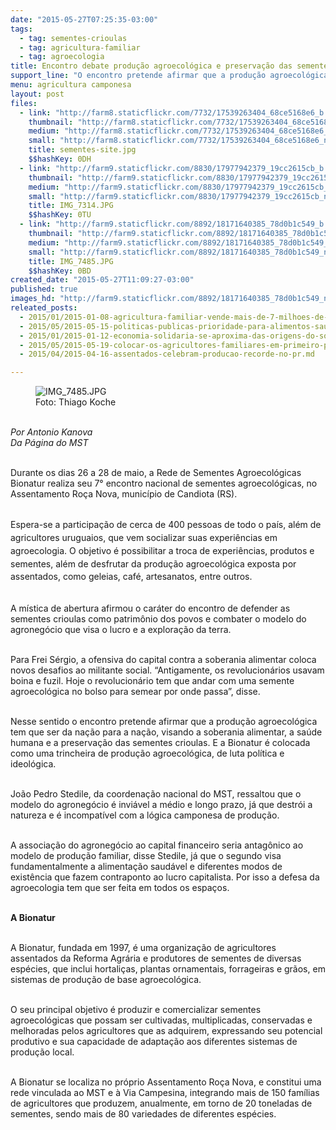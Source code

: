```yaml
---
date: "2015-05-27T07:25:35-03:00"
tags:
  - tag: sementes-crioulas
  - tag: agricultura-familiar
  - tag: agroecologia
title: Encontro debate produção agroecológica e preservação das sementes crioulas
support_line: "O encontro pretende afirmar que a produção agroecológica tem que ser da nação para a nação, visando à soberania alimentar, a saúde humana e a preservação das sementes crioulas."
menu: agricultura camponesa
layout: post
files:
  - link: "http://farm8.staticflickr.com/7732/17539263404_68ce5168e6_b.jpg"
    thumbnail: "http://farm8.staticflickr.com/7732/17539263404_68ce5168e6_t.jpg"
    medium: "http://farm8.staticflickr.com/7732/17539263404_68ce5168e6_z.jpg"
    small: "http://farm8.staticflickr.com/7732/17539263404_68ce5168e6_n.jpg"
    title: sementes-site.jpg
    $$hashKey: 0DH
  - link: "http://farm9.staticflickr.com/8830/17977942379_19cc2615cb_b.jpg"
    thumbnail: "http://farm9.staticflickr.com/8830/17977942379_19cc2615cb_t.jpg"
    medium: "http://farm9.staticflickr.com/8830/17977942379_19cc2615cb_z.jpg"
    small: "http://farm9.staticflickr.com/8830/17977942379_19cc2615cb_n.jpg"
    title: IMG_7314.JPG
    $$hashKey: 0TU
  - link: "http://farm9.staticflickr.com/8892/18171640385_78d0b1c549_b.jpg"
    thumbnail: "http://farm9.staticflickr.com/8892/18171640385_78d0b1c549_t.jpg"
    medium: "http://farm9.staticflickr.com/8892/18171640385_78d0b1c549_z.jpg"
    small: "http://farm9.staticflickr.com/8892/18171640385_78d0b1c549_n.jpg"
    title: IMG_7485.JPG
    $$hashKey: 0BD
created_date: "2015-05-27T11:09:27-03:00"
published: true
images_hd: "http://farm9.staticflickr.com/8892/18171640385_78d0b1c549_n.jpg"
releated_posts:
  - 2015/01/2015-01-08-agricultura-familiar-vende-mais-de-7-milhoes-de-quilos-de-produtos.md
  - 2015/05/2015-05-15-politicas-publicas-prioridade-para-alimentos-saudaveis.md
  - 2015/01/2015-01-12-economia-solidaria-se-aproxima-das-origens-do-socialismo-diz-paul-singer.md
  - 2015/05/2015-05-19-colocar-os-agricultores-familiares-em-primeiro-para-erradicar-a-fome.md
  - 2015/04/2015-04-16-assentados-celebram-producao-recorde-no-pr.md

---
```

<figure class="image"><img alt="IMG_7485.JPG" src="http://farm9.staticflickr.com/8892/18171640385_78d0b1c549_b.jpg" />
<figcaption>Foto:&nbsp;Thiago Koche</figcaption>
</figure>

<p><br />
<em>Por Antonio Kanova<br />
Da P&aacute;gina do MST</em></p>

<p><br />
Durante os dias 26 a 28 de maio, a Rede de Sementes Agroecol&oacute;gicas Bionatur realiza seu 7&deg; encontro nacional de sementes agroecol&oacute;gicas, no Assentamento Ro&ccedil;a Nova,&nbsp;munic&iacute;pio de Candiota (RS).</p>

<p><br />
<span style="line-height: 20.7999992370605px;">Espera-se a participa&ccedil;&atilde;o de cerca de 400 pessoas de todo o pa&iacute;s, al&eacute;m de agricultores uruguaios, que vem socializar suas experi&ecirc;ncias em agroecologia.&nbsp;</span><span style="line-height: 20.7999992370605px;">O objetivo &eacute; possibilitar a troca de experi&ecirc;ncias, produtos e sementes, al&eacute;m de desfrutar da produ&ccedil;&atilde;o agroecol&oacute;gica exposta por assentados, como geleias, caf&eacute;, artesanatos, entre outros. </span></p>

<p><br />
A m&iacute;stica de abertura afirmou o car&aacute;ter do encontro de defender as sementes crioulas como patrim&ocirc;nio dos povos e combater o modelo do agroneg&oacute;cio que visa o lucro e a explora&ccedil;&atilde;o da terra.</p>

<p><br />
Para Frei S&eacute;rgio, a ofensiva do capital contra a soberania alimentar coloca novos desafios ao militante social. &ldquo;Antigamente, os revolucion&aacute;rios usavam boina e fuzil. Hoje o revolucion&aacute;rio tem&nbsp;que andar com uma semente agroecol&oacute;gica no bolso para semear por onde passa&rdquo;, disse.</p>

<p><br />
Nesse sentido o encontro pretende afirmar que a produ&ccedil;&atilde;o agroecol&oacute;gica tem que ser da na&ccedil;&atilde;o para a na&ccedil;&atilde;o, visando a soberania alimentar, a sa&uacute;de humana e a preserva&ccedil;&atilde;o das sementes crioulas. E a Bionatur&nbsp;&eacute; colocada como uma trincheira de produ&ccedil;&atilde;o agroecol&oacute;gica, de luta pol&iacute;tica e ideol&oacute;gica.</p>

<p><br />
Jo&atilde;o Pedro Stedile, da coordena&ccedil;&atilde;o nacional do MST, ressaltou que o modelo do agroneg&oacute;cio &eacute; invi&aacute;vel a m&eacute;dio e longo prazo, j&aacute; que destr&oacute;i a natureza e &eacute; incompat&iacute;vel com a l&oacute;gica camponesa de produ&ccedil;&atilde;o.&nbsp;</p>

<p><br />
A associa&ccedil;&atilde;o do agroneg&oacute;cio ao capital financeiro seria antag&ocirc;nico ao modelo de produ&ccedil;&atilde;o familiar, disse Stedile, j&aacute; que o segundo visa fundamentalmente a alimenta&ccedil;&atilde;o saud&aacute;vel e diferentes modos de exist&ecirc;ncia que fazem contraponto ao lucro capitalista. Por isso a defesa da agroecologia&nbsp;tem que ser feita em todos os espa&ccedil;os.</p>

<p><br />
<strong>A Bionatur</strong></p>

<p><br />
A Bionatur, fundada em 1997, &eacute; uma organiza&ccedil;&atilde;o de agricultores assentados da Reforma Agr&aacute;ria e produtores de sementes de diversas esp&eacute;cies, que inclui hortali&ccedil;as, plantas ornamentais, forrageiras e gr&atilde;os, em sistemas de produ&ccedil;&atilde;o de base agroecol&oacute;gica.</p>

<p><br />
O seu principal objetivo &eacute; produzir e comercializar sementes agroecol&oacute;gicas que possam ser cultivadas, multiplicadas, conservadas e melhoradas pelos agricultores que as adquirem, expressando seu potencial produtivo e sua capacidade de adapta&ccedil;&atilde;o aos diferentes sistemas de produ&ccedil;&atilde;o local.</p>

<p><br />
A Bionatur se localiza no pr&oacute;prio Assentamento Ro&ccedil;a Nova, e constitui uma rede vinculada ao MST e &agrave; Via Campesina, integrando mais de 150 fam&iacute;lias de agricultores que produzem, anualmente, em torno de 20 toneladas de sementes, sendo mais de 80 variedades de diferentes esp&eacute;cies.</p>
